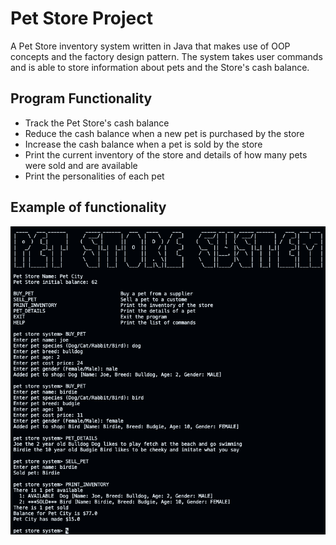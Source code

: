 # Pet Store Project
A Pet Store inventory system written in Java that makes use of OOP concepts and the factory design pattern. The system takes user commands and is able to store information about pets and the Store's cash balance. 

## Program Functionality
- Track the Pet Store's cash balance
- Reduce the cash balance when a new pet is purchased by the store
- Increase the cash balance when a pet is sold by the store
- Print the current inventory of the store and details of how many pets were sold and are available
- Print the personalities of each pet 

## Example of functionality
![Alt text](Example.png)